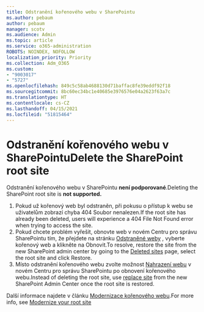 ```yaml
---
title: Odstranění kořenového webu v SharePointu
ms.author: pebaum
author: pebaum
manager: scotv
ms.audience: Admin
ms.topic: article
ms.service: o365-administration
ROBOTS: NOINDEX, NOFOLLOW
localization_priority: Priority
ms.collection: Adm_O365
ms.custom:
- "9003017"
- "5727"
ms.openlocfilehash: 849c5c58ab4688130d71baffac8fe39eddf92f18
ms.sourcegitcommit: 8bc60ec34bc1e40685e3976576e04a2623f63a7c
ms.translationtype: HT
ms.contentlocale: cs-CZ
ms.lasthandoff: 04/15/2021
ms.locfileid: "51815464"
---
```

# <a name="delete-the-sharepoint-root-site"></a><span data-ttu-id="edef8-102">Odstranění kořenového webu v SharePointu</span><span class="sxs-lookup"><span data-stu-id="edef8-102">Delete the SharePoint root site</span></span>

<span data-ttu-id="edef8-103">Odstranění kořenového webu v SharePointu   **není podporované**.</span><span class="sxs-lookup"><span data-stu-id="edef8-103">Deleting the SharePoint root site is  **not supported.**</span></span>

1.  <span data-ttu-id="edef8-104">Pokud už kořenový web byl odstraněn, při pokusu o přístup k webu se uživatelům zobrazí chyba 404 Soubor nenalezen.</span><span class="sxs-lookup"><span data-stu-id="edef8-104">If the root site has already been deleted, users will experience a  404 File Not Found  error when trying to access the site.</span></span>
2.  <span data-ttu-id="edef8-105">Pokud chcete problém vyřešit, obnovte web v novém Centru pro správu SharePointu tím, že přejdete na stránku  [Odstraněné weby](https://admin.microsoft.com/sharepoint?page=recycleBin&modern=true)  , vyberte kořenový web a klikněte na Obnovit.</span><span class="sxs-lookup"><span data-stu-id="edef8-105">To resolve, restore the site  from the new SharePoint admin center by going to the  [Deleted sites](https://admin.microsoft.com/sharepoint?page=recycleBin&modern=true)  page, select the root site and click  Restore.</span></span>
3.  <span data-ttu-id="edef8-106">Místo odstranění kořenového webu zvolte možnost [Nahrazení webu](https://docs.microsoft.com/sharepoint/modern-root-site#replace-your-root-site)  v novém Centru pro správu SharePointu po obnovení kořenového webu.</span><span class="sxs-lookup"><span data-stu-id="edef8-106">Instead of deleting the root site, use [replace site](https://docs.microsoft.com/sharepoint/modern-root-site#replace-your-root-site)  from the new SharePoint Admin Center once the root site is restored.</span></span>

<span data-ttu-id="edef8-107">Další informace najdete v článku [Modernizace kořenového webu](https://docs.microsoft.com/sharepoint/modern-root-site).</span><span class="sxs-lookup"><span data-stu-id="edef8-107">For more info, see [Modernize your root site](https://docs.microsoft.com/sharepoint/modern-root-site)</span></span>